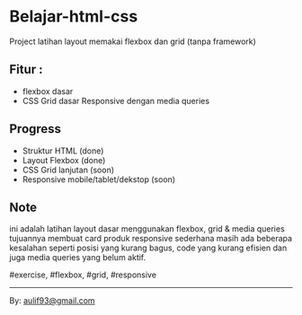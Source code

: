 # Belajar-html-css
Project latihan layout memakai flexbox dan grid (tanpa framework)

## Fitur :
- flexbox dasar
- CSS Grid dasar
Responsive dengan media queries

## Progress
- Struktur HTML (done)
- Layout Flexbox (done)
- CSS Grid lanjutan (soon)
- Responsive mobile/tablet/dekstop (soon)

## Note
ini adalah latihan layout dasar menggunakan flexbox, grid & media queries
tujuannya membuat card produk responsive sederhana 
masih ada beberapa kesalahan seperti posisi yang kurang bagus, code yang 
kurang efisien dan juga media queries yang belum aktif.

#exercise, #flexbox, #grid, #responsive

---

By:
[aulif93@gmail.com](https://github.com/AVE-07)

